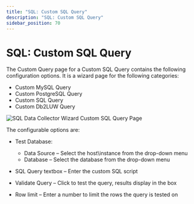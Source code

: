 ```yaml
---
title: "SQL: Custom SQL Query"
description: "SQL: Custom SQL Query"
sidebar_position: 70
---
```


# SQL: Custom SQL Query

The Custom Query page for a Custom SQL Query contains the following configuration options. It is a
wizard page for the following categories:

- Custom MySQL Query
- Custom PostgreSQL Query
- Custom SQL Query
- Custom Db2LUW Query

![SQL Data Collector Wizard Custom SQL Query Page](/images/accessanalyzer/12.0/admin/datacollector/sql/customsqlquery.webp)

The configurable options are:

- Test Database:

    - Data Source – Select the host\instance from the drop-down menu
    - Database – Select the database from the drop-down menu

- SQL Query textbox – Enter the custom SQL script
- Validate Query – Click to test the query, results display in the box
- Row limit – Enter a number to limit the rows the query is tested on
